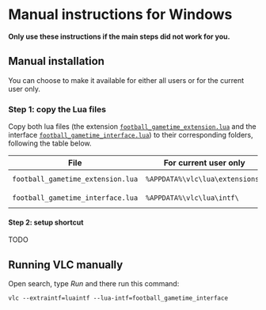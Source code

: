 # Manual instructions for Windows


**Only use these instructions if the main steps did not work for you.**


## Manual installation

You can choose to make it available for either all users or for the current user only.

### Step 1: copy the Lua files

Copy both lua files (the extension [`football_gametime_extension.lua`](../football_gametime_extension.lua) and the interface [`football_gametime_interface.lua`](../football_gametime_interface.lua)) to their corresponding folders, following the table below.

| File | For current user only | For all users |
|---|---|---|
| `football_gametime_extension.lua` | `%APPDATA%\vlc\lua\extensions\` | `C:\Program Files\VideoLAN\VLC\lua\extensions\` |
| `football_gametime_interface.lua` | `%APPDATA%\vlc\lua\intf\` | `C:\Program Files\VideoLAN\VLC\lua\intf\` |


#### Step 2: setup shortcut

TODO



## Running VLC manually

Open search, type _Run_ and there run this command:
```
vlc --extraintf=luaintf --lua-intf=football_gametime_interface
```

